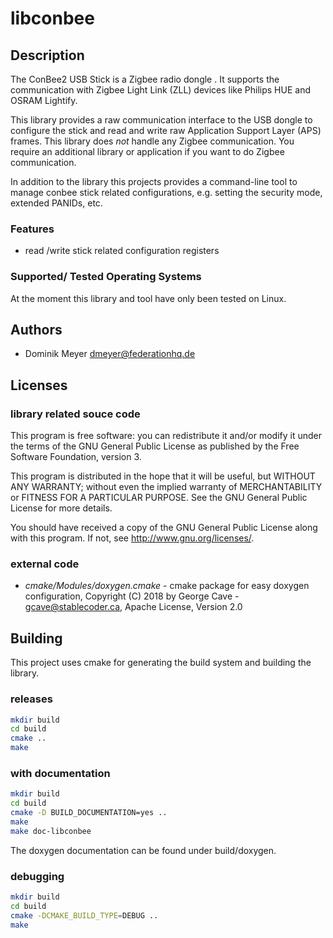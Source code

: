# libconbee

## Description

The ConBee2 USB Stick is a Zigbee radio dongle . It supports the communication with
Zigbee Light Link (ZLL) devices like Philips HUE and OSRAM Lightify.

This library provides a raw communication interface to the USB dongle to configure
the stick and read and write raw Application Support Layer (APS) frames. This
library does *not* handle any Zigbee communication. You require an additional library or
application if you want to do Zigbee communication.

In addition to the library this projects provides a command-line tool to manage conbee stick
related configurations, e.g. setting the security mode, extended PANIDs, etc.

### Features

- read /write stick related configuration registers

### Supported/ Tested Operating Systems

At the moment this library and tool have only been tested on Linux.

## Authors

- Dominik Meyer <dmeyer@federationhq.de>


## Licenses

### library related souce code
This program is free software: you can redistribute it and/or modify it under the terms of the GNU General Public License as published by the Free Software Foundation, version 3.

This program is distributed in the hope that it will be useful, but WITHOUT ANY WARRANTY; without even the implied warranty of
MERCHANTABILITY or FITNESS FOR A PARTICULAR PURPOSE.
See the GNU General Public License for more details.

You should have received a copy of the GNU General Public License along with this program. If not, see <http://www.gnu.org/licenses/>.

### external code

- *cmake/Modules/doxygen.cmake* - cmake package for easy doxygen configuration, Copyright (C) 2018 by George Cave - gcave@stablecoder.ca, Apache License, Version 2.0

## Building

This project uses cmake for generating the build system and building the library.

### releases

```bash
mkdir build
cd build
cmake ..
make
```

### with documentation

```bash
mkdir build
cd build
cmake -D BUILD_DOCUMENTATION=yes ..
make
make doc-libconbee
```

The doxygen documentation can be found under build/doxygen.

### debugging

```bash
mkdir build
cd build
cmake -DCMAKE_BUILD_TYPE=DEBUG ..
make
```
